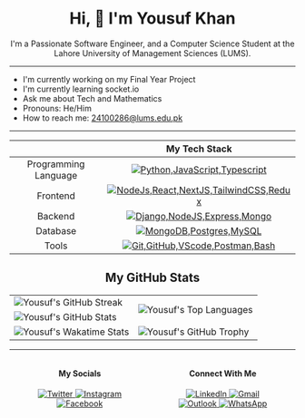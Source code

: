 <div
  align="center"
>

# Hi, 👋 I'm Yousuf Khan
I'm a Passionate Software Engineer, and a Computer Science Student at the Lahore University of Management Sciences (LUMS).
</div>
<hr>

- I'm currently working on my Final Year Project
- I'm currently learning socket.io
- Ask me about Tech and Mathematics
- Pronouns: He/Him
- How to reach me: [24100286@lums.edu.pk](mailto:24100286@lums.edu.pk) 
<hr>

<div align=center>

||My Tech Stack|
|:-:|:-:|
|Programming Language | [![Python,JavaScript,Typescript](https://skillicons.dev/icons?i=python,js,ts)](https://skillicons.dev)|
|Frontend | [![NodeJs,React,NextJS,TailwindCSS,Redux](https://skillicons.dev/icons?i=nodejs,react,nextjs,tailwindcss,redux)](https://skillicons.dev)|
|Backend | [![Django,NodeJS,Express,Mongo](https://skillicons.dev/icons?i=django,nodejs,expressjs,mongo)](https://skillicons.dev)|
|Database | [![MongoDB,Postgres,MySQL](https://skillicons.dev/icons?i=mongodb,postgres,mysql)](https://skillicons.dev)|
|Tools | [![Git,GitHub,VScode,Postman,Bash](https://skillicons.dev/icons?i=git,github,vscode,postman,bash)](https://skillicons.dev)|

## My GitHub Stats

<table>
  <tr>
    <td>
      <img
        src="https://github-readme-streak-stats.herokuapp.com/?user=Yousuf24100286&theme=radical&width=100%"
        alt="Yousuf's GitHub Streak"
      />
    </td>
    <td
      rowspan="2" 
    >
      <img
        src="https://github-readme-stats.vercel.app/api/top-langs/?username=Yousuf24100286&theme=radical"
        alt="Yousuf's Top Languages"
      />
    </td>
  </tr>
  <tr>
    <td>
      <img
        src="https://github-readme-stats.vercel.app/api?username=Yousuf24100286&show_icons=true&theme=radical&count_private=true&width=100%"
        alt="Yousuf's GitHub Stats"
      />
    </td>
  </tr>
  <tr>
    <td>
      <img
        src="https://github-readme-stats.vercel.app/api/wakatime?username=Yousuf24100286&theme=radical"
        alt="Yousuf's Wakatime Stats"
      />
    </td>
    <td>
      <img
        src="https://github-profile-trophy.vercel.app/?username=Yousuf24100286&column=3&theme=radical&no-frame=true&no-bg=true&margin-w=5&margin-h=5"
        alt="Yousuf's GitHub Trophy"
      />
    </td>
  </tr>
</table>

<hr>

<div
  style="display: flex; flex-direction: row; justify-content: space-around; align-items: center; width: 100%;"
>

  <div>
    <h4>My Socials</h4>
    <a
      href="https://twitter.com/m_yousuf1254"
      target="_blank"
      rel="noopener noreferrer"
    >
      <img
        src="https://img.shields.io/badge/Twitter-1DA1F2?style=for-the-badge&logo=twitter&logoColor=white"
        alt="Twitter"
      >
    </a>
    <a
      href="https://www.instagram.com/m.yousuf1254/"
      target="_blank"
      rel="noopener noreferrer"
    >
      <img
        src="https://img.shields.io/badge/Instagram-E4405F?style=for-the-badge&logo=instagram&logoColor=white"
        alt="Instagram"
      >
    </a>
    <br>
    <a
      href="https://www.facebook.com/M.Yousuf1254"
      target="_blank"
      rel="noopener noreferrer"
    >
      <img
        src="https://img.shields.io/badge/Facebook-1877F2?style=for-the-badge&logo=facebook&logoColor=white"
        alt="Facebook"
      >
    </a>
  </div>

  <div>
    <h4>Connect With Me</h4>
    <a
      href="https://www.linkedin.com/in/myk1254/"
      target="_blank"
      rel="noopener noreferrer"
    >
      <img
        src="https://img.shields.io/badge/LinkedIn-0077B5?style=for-the-badge&logo=linkedin&logoColor=white"
        alt="LinkedIn"
      >
    </a>
    <a
      href="mailto:m.yousuf1254@gmail.com"
      target="_blank"
      rel="noopener noreferrer"
    >
      <img
        src="https://img.shields.io/badge/Gmail-D14836?style=for-the-badge&logo=gmail&logoColor=white"
        alt="Gmail"
      >
    </a>
    <br>
    <a
      href="mailto:24100286@lums.edu.pk"
      target="_blank"
      rel="noopener noreferrer"
    >
      <img
        src="https://img.shields.io/badge/Outlook-0078D4?style=for-the-badge&logo=microsoft-outlook&logoColor=white"
        alt="Outlook"
      >
    </a>
    <a
      href="https://wa.me/923320459299"
      target="_blank"
      rel="noopener noreferrer"
    >
      <img
        src="https://img.shields.io/badge/WhatsApp-25D366?style=for-the-badge&logo=whatsapp&logoColor=white"
        alt="WhatsApp"
      >
    </a>
  </div>
</div>

</div>
<!--
**Yousuf24100286/Yousuf24100286** is a ✨ _special_ ✨ repository because its `README.md` (this file) appears on your GitHub profile.

Here are some ideas to get you started:

- 🔭 I’m currently working on ...
- 🌱 I’m currently learning ...
- 👯 I’m looking to collaborate on ...
- 🤔 I’m looking for help with ...
- 💬 Ask me about ...
- 📫 How to reach me: ...
- 😄 Pronouns: ...
- ⚡ Fun fact: ...
-->
